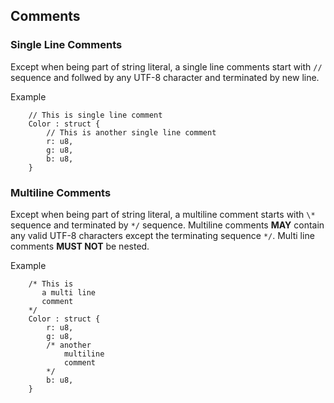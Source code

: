 ## Comments

### Single Line Comments

Except when being part of string literal, a single line comments start with
`//` sequence and follwed by any UTF-8 character and terminated by new line.

Example

```
    // This is single line comment
    Color : struct {
        // This is another single line comment
        r: u8,
        g: u8,
        b: u8,
    }
```

### Multiline Comments

Except when being part of string literal, a multiline comment starts with
`\*` sequence and terminated by `*/` sequence. Multiline comments **MAY**
contain any valid UTF-8 characters except the terminating sequence `*/`.
Multi line comments **MUST NOT** be nested.

Example

```
    /* This is
       a multi line
       comment
    */
    Color : struct {
        r: u8,
        g: u8,
        /* another
            multiline
            comment
        */
        b: u8,
    }
```